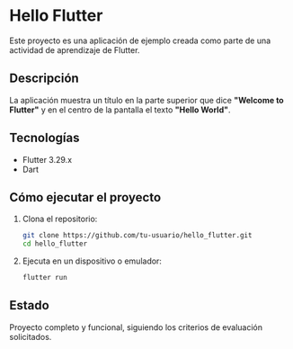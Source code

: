 # Hello Flutter

Este proyecto es una aplicación de ejemplo creada como parte de una actividad de aprendizaje de Flutter.

## Descripción

La aplicación muestra un título en la parte superior que dice **"Welcome to Flutter"** y en el centro de la pantalla el texto **"Hello World"**.

## Tecnologías

- Flutter 3.29.x
- Dart

## Cómo ejecutar el proyecto

1. Clona el repositorio:

   ```bash
   git clone https://github.com/tu-usuario/hello_flutter.git
   cd hello_flutter
   ```

2. Ejecuta en un dispositivo o emulador:

   ```bash
   flutter run
   ```

## Estado

Proyecto completo y funcional, siguiendo los criterios de evaluación solicitados.
